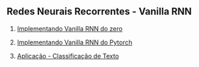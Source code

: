 ## Redes Neurais Recorrentes - Vanilla RNN

1. [Implementando Vanilla RNN do zero]()

2. [Implementando Vanilla RNN do Pytorch]()

3. [Aplicação - Classificação de Texto]()
